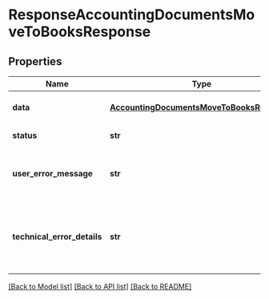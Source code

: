 # ResponseAccountingDocumentsMoveToBooksResponse

## Properties
Name | Type | Description | Notes
------------ | ------------- | ------------- | -------------
**data** | [**AccountingDocumentsMoveToBooksResponse**](AccountingDocumentsMoveToBooksResponse.md) | API specific response data | [optional] 
**status** | **str** | Response status | [optional] 
**user_error_message** | **str** | Error message, in a user readable format | [optional] 
**technical_error_details** | **str** | Technical error details, let us know if you received this. | [optional] 

[[Back to Model list]](../README.md#documentation-for-models) [[Back to API list]](../README.md#documentation-for-api-endpoints) [[Back to README]](../README.md)


